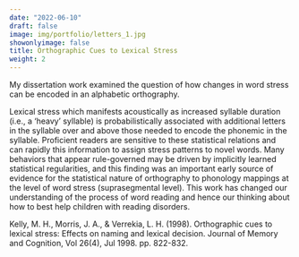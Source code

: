 ```yaml
---
date: "2022-06-10"
draft: false
image: img/portfolio/letters_1.jpg
showonlyimage: false
title: Orthographic Cues to Lexical Stress
weight: 2
---
```


My dissertation work examined the question of how changes in word stress can be encoded in an alphabetic orthography. 

<!--more-->

Lexical stress which manifests acoustically as increased syllable duration (i.e., a ‘heavy’ syllable) is probabilistically associated with additional letters in the syllable over and above those needed to encode the phonemic in the syllable. Proficient readers are sensitive to these statistical relations and can rapidly this information to assign stress patterns to novel words. Many behaviors that appear rule-governed may be driven by implicitly learned statistical regularities, and this finding was an important early source of evidence for the statistical nature of orthography to phonology mappings at the level of word stress (suprasegmental level).  This work  has changed our understanding of the process of word reading and hence our thinking about how to best help children with reading disorders.

Kelly, M. H., Morris, J. A., & Verrekia, L. H. (1998). Orthographic cues to lexical stress: Effects on naming and lexical decision. Journal of Memory and Cognition, Vol 26(4), Jul 1998. pp. 822-832.
